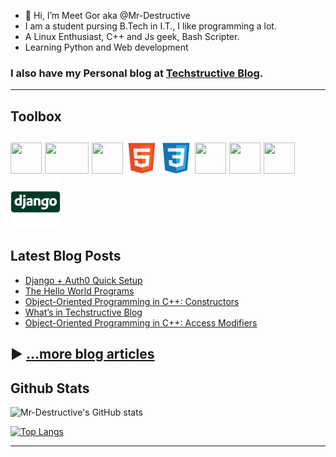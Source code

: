 - 👋 Hi, I’m Meet Gor aka @Mr-Destructive
- I am a student pursing B.Tech in I.T., I like programming a lot. 
- A Linux Enthusiast, C++ and Js geek, Bash Scripter. 
- Learning Python and Web development

### I also have my Personal blog at [Techstructive Blog](https://mr-destructive.github.io/techstructive-blog/).
---

## Toolbox
<img src="https://cdn.worldvectorlogo.com/logos/c.svg" width="50" height="50" /> <img src="https://cdn.worldvectorlogo.com/logos/bash-1.svg" width="70" height="50" />
<img src="https://cdn.worldvectorlogo.com/logos/logo-javascript.svg" width="50" height="50" />
<img src="https://github.com/devicons/devicon/blob/master/icons/html5/html5-original.svg" width="50" height="50" />
<img src="https://github.com/devicons/devicon/blob/master/icons/css3/css3-original.svg" width="50" height="50" />
<img src="https://cdn.worldvectorlogo.com/logos/python-5.svg" width="50" height="50" />
<img src="https://cdn.worldvectorlogo.com/logos/git-icon.svg" width="50" height="50" />
<img src="https://cdn.worldvectorlogo.com/logos/vim.svg" width="50" height="50" /> 
<img src="https://github.com/devicons/devicon/blob/master/icons/django/django-original.svg" width="80" height="80" />
---
## Latest Blog Posts
<!-- BLOG-POST-LIST:START -->
- [Django + Auth0 Quick Setup](https://mr-destructive.github.io/techstructive-blog/django/bash/python/2021/09/28/Django-Auth0-Quick-Setup.html)
- [The Hello World Programs](https://mr-destructive.github.io/techstructive-blog/hashnode/2021/09/26/Hello-World.html)
- [Object-Oriented Programming in C++: Constructors](https://mr-destructive.github.io/techstructive-blog/c++/object-oriented-programming/2021/09/23/OOP-in-Cpp-P3.html)
- [What’s in Techstructive Blog](https://mr-destructive.github.io/techstructive-blog/hashnode/2021/09/19/Techstructive-blog.html)
- [Object-Oriented Programming in C++: Access Modifiers](https://mr-destructive.github.io/techstructive-blog/c++/object-oriented-programming/2021/09/18/OOP-in-Cpp-P2.html)
<!-- BLOG-POST-LIST:END -->

▶ [...more blog articles](https://mr-destructive.github.io/techstructive-blog/)
---
## Github Stats

![Mr-Destructive's GitHub stats](https://github-readme-stats.vercel.app/api?username=Mr-Destructive&show_icons=true&theme=cobalt)


[![Top Langs](https://github-readme-stats.vercel.app/api/top-langs/?username=Mr-Destructive&layout=compact)](https://github.com/Mr-Destructive/github-readme-stats)


---
